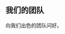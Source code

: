 

  ## 我们的团队
<script setup>
import { VPTeamMembers } from 'vitepress/theme'

const members = [
  {
    avatar: 'https://www.github.com/yyx990803.png',
    name: '尤雨溪',
    title: '创作者',
    links: [
      { icon: 'github', link: 'https://github.com/yyx990803' },
      { icon: 'twitter', link: 'https://twitter.com/youyuxi' }
    ]
  },
  // ...
]
</script>


向我们出色的团队问好。

<VPTeamMembers size="medium" :members="members" />
